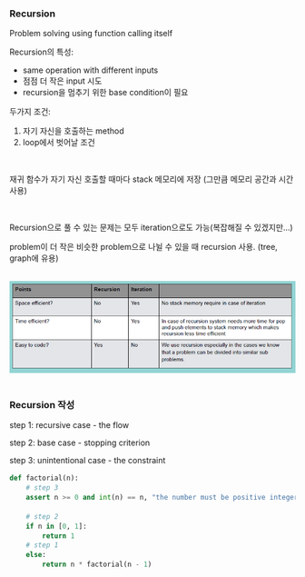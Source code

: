 ### Recursion

Problem solving using function calling itself

Recursion의 특성:
- same operation with different inputs
- 점점 더 작은 input 시도
- recursion을 멈추기 위한 base condition이 필요

두가지 조건:
1. 자기 자신을 호출하는 method
2. loop에서 벗어날 조건

<br/>

재귀 함수가 자기 자신 호출할 때마다 stack 메모리에 저장 (그만큼 메모리 공간과 시간 사용)

<br/>

Recursion으로 풀 수 있는 문제는 모두 iteration으로도 가능(복잡해질 수 있겠지만...)

problem이 더 작은 비슷한 problem으로 나뉠 수 있을 때 recursion 사용. (tree, graph에 유용)

<br/>

<img src = "../Images/image1.PNG">

<br/>
<br/>

### Recursion 작성

step 1: recursive case - the flow

step 2: base case - stopping criterion

step 3: unintentional case - the constraint

```python
def factorial(n):
    # step 3
    assert n >= 0 and int(n) == n, "the number must be positive integer only"
    
    # step 2
    if n in [0, 1]:
        return 1
    # step 1
    else:
        return n * factorial(n - 1)
```